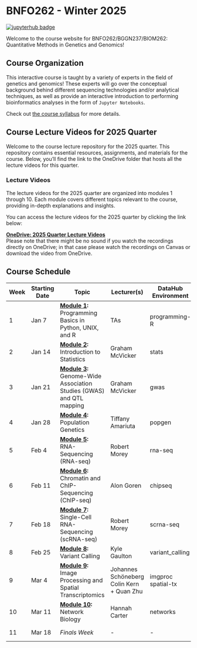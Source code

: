 # BNFO262 - Winter 2025

[![jupyterhub badge](https://img.shields.io/badge/Login%20to%20JupyterHub-grey?style=for-the-badge&logo=jupyter)](https://datahub.ucsd.edu/hub/login)

Welcome to the course website for BNFO262/BGGN237/BIOM262: Quantitative Methods in Genetics and Genomics! 

## Course Organization

This interactive course is taught by a variety of experts in the field of genetics and genomics! These experts will go over the conceptual background behind different sequencing technologies and/or analytical techniques, as well as provide an interactive introduction to performing bioinformatics analyses in the form of `Jupyter Notebooks`. 

Check out [the course syllabus](BNFO262-Syllabus-2025.md) for more details.

## Course Lecture Videos for 2025 Quarter

Welcome to the course lecture repository for the 2025 quarter. This repository contains essential resources, assignments, and materials for the course. Below, you’ll find the link to the OneDrive folder that hosts all the lecture videos for this quarter.

### Lecture Videos

The lecture videos for the 2025 quarter are organized into modules 1 through 10. Each module covers different topics relevant to the course, providing in-depth explanations and insights.

You can access the lecture videos for the 2025 quarter by clicking the link below:

[**OneDrive: 2025 Quarter Lecture Videos**](https://ucsdcloud-my.sharepoint.com/:f:/g/personal/jjauregu_ucsd_edu/Etxg9Nsv7edOvHpe64Sxoc4BJGMhqVgy5wL-RrACTQ_9sA?e=fKjhHq)
<br />Please note that there might be no sound if you watch the recordings directly on OneDrive; in that case please watch the recordings on Canvas or download the video from OneDrive.

## Course Schedule 

| Week | Starting Date | Topic                                                                                    | Lecturer(s)                                  |  DataHub Environment   |  Homework Released                         |
|------|---------------|------------------------------------------------------------------------------------------|----------------------------------------------|------------------------|--------------------------------------------|
| 1    | Jan 7         | **[Module 1](module-1-programming):** Programming Basics in Python, UNIX, and R          | TAs                                          |programming-R           | None                                       |
| 2    | Jan 14        | **[Module 2](module-2-statistics):** Introduction to Statistics                          | Graham McVicker                              |stats                   | None                                       |
| 3    | Jan 21        | **[Module 3](module-3-gwas):** Genome-Wide Association Studies (GWAS) and QTL mapping    | Graham McVicker                              |gwas                    | [Homework 1]Homeworks/Homework1) (due 1/30 **9 am**)            |
| 4    | Jan 28        | **[Module 4](module-4-popgen):** Population Genetics                                     | Tiffany Amariuta                             |popgen                  | None                                       |
| 5    | Feb 4         | **[Module 5](module-5-rnaseq):** RNA-Sequencing (RNA-seq)                                | Robert Morey                                 |rna-seq                 | [Homework 2](Homeworks/Homework2) (due 2/13 **9 am**)            |
| 6    | Feb 11        | **[Module 6](module-6-chipseq):** Chromatin and ChIP-Sequencing (ChIP-seq)               | Alon Goren                                   |chipseq                 | **Midterm** (due 2/20 **9 am**)                     |
| 7    | Feb 18        | **[Module 7](module-7-scrnaseq):** Single-Cell RNA-Sequencing (scRNA-seq)                | Robert Morey                                 |scrna-seq               | None                                       |
| 8    | Feb 25        | **[Module 8](module-8-variantcalling):** Variant Calling                                 | Kyle Gaulton                                 |variant_calling         | [Homework 3](Homeworks/Homework3) (due 3/6 **9 am**)             |
| 9    | Mar 4         | **[Module 9](module-9-imgproc-spatialtx):** Image Processing and Spatial Transcriptomics | Johannes Schöneberg<br>Colin Kern + Quan Zhu |imgproc<br />spatial-tx | None                                       |
| 10   | Mar 11        | **[Module 10](module-10-network):** Network Biology                                      | Hannah Carter                                |networks                | None                                       |
| 11   | Mar 18        | <i>Finals Week</i>                                                                       | -                                            |-                       | **Take-Home Final** (due 3/18 at 11:59 pm)|
